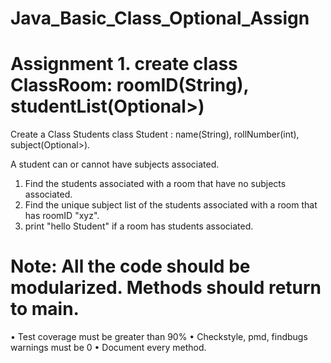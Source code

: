 # Java_Basic_Class_Optional_Assign
# Assignment 1. create class ClassRoom: roomID(String), studentList(Optional>)
Create a Class Students
class Student : name(String), rollNumber(int), subject(Optional>).

A student can or cannot have subjects associated.
1. Find the students associated with a room that have no subjects associated.
2. Find the unique subject list of the students associated with a room that has roomID "xyz".
3. print "hello Student" if a room has students associated.

# Note: All the code should be modularized. Methods should return to main.

• Test coverage must be greater than 90%
• Checkstyle, pmd, findbugs warnings must be 0
• Document every method.
